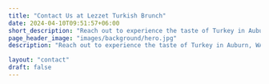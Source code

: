```yaml
---
title: "Contact Us at Lezzet Turkish Brunch"
date: 2024-04-10T09:51:57+06:00
short_description: "Reach out to experience the taste of Turkey in Auburn, WA. We're happy to answer questions or take reservations."
page_header_image: "images/background/hero.jpg"
description: "Reach out to experience the taste of Turkey in Auburn, WA. We're happy to answer questions or take reservations."

layout: "contact"
draft: false
---
```

